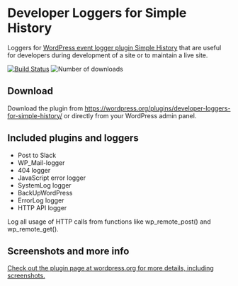 # Developer Loggers for Simple History

Loggers for [WordPress event logger plugin Simple History](http://simple-history.com)
that are useful for developers during development of a site or to maintain a live site.

[![Build Status](https://travis-ci.org/bonny/Developer-Loggers-for-Simple-History.svg?branch=master)](https://travis-ci.org/bonny/Developer-Loggers-for-Simple-History)
![Number of downloads](https://img.shields.io/wordpress/plugin/dt/developer-loggers-for-simple-history.svg)
<!-- ![Rating at wordpress.org](https://img.shields.io/wordpress/plugin/r/developer-loggers-for-simple-history.svg) -->

## Download

Download the plugin from https://wordpress.org/plugins/developer-loggers-for-simple-history/ or directly from your WordPress admin panel.

## Included plugins and loggers

 - Post to Slack
 - WP_Mail-logger
 - 404 logger
 - JavaScript error logger
 - SystemLog logger
 - BackUpWordPress
 - ErrorLog logger
 - HTTP API logger

Log all usage of HTTP calls from functions like wp_remote_post() and wp_remote_get().

## Screenshots and more info

[Check out the plugin page at wordpress.org for more details, including screenshots.](https://wordpress.org/plugins/developer-loggers-for-simple-history/)

